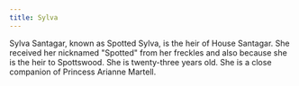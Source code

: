 ```yaml
---
title: Sylva
---
```


 Sylva Santagar, known as Spotted Sylva, is the heir of House Santagar. She received her nicknamed "Spotted" from her freckles and also because she is the heir to Spottswood. She is twenty-three years old. She is a close companion of Princess Arianne Martell.


